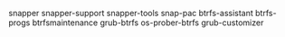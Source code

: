 snapper snapper-support snapper-tools snap-pac btrfs-assistant btrfs-progs btrfsmaintenance grub-btrfs os-prober-btrfs grub-customizer
